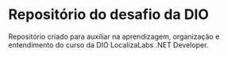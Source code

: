 # Repositório do desafio da DIO


Repositório criado para auxiliar na aprendizagem, organização e entendimento do curso da DIO LocalizaLabs .NET Developer.
